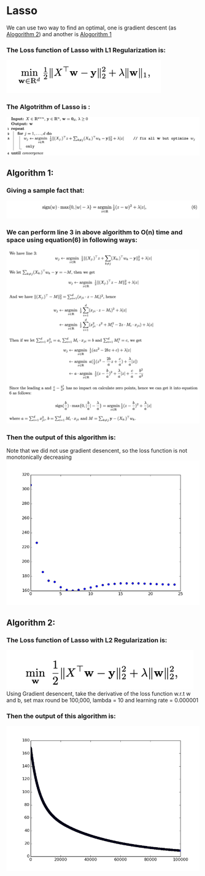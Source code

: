 # Lasso

We can use two way to find an optimal, one is gradient descent (as [Alogorithm 2](https://github.com/bochendong/Machine-learning/blob/master/Linear_regression/Lasso/README.md#algorithm-2)) and another is [Alogorithm 1](https://github.com/bochendong/Machine-learning/blob/master/Linear_regression/Lasso/README.md#algorithm-1)
### The Loss function of Lasso with L1 Regularization is:

![Lasso1](https://github.com/bochendong/Machine-learning/raw/master/Linear_regression/image/Lasso1.png)

### The Algotrithm of Lasso is :

![Lasso2](https://github.com/bochendong/Machine-learning/raw/master/Linear_regression/image/Lasso2.png)

## Algorithm 1:
### Giving a sample fact that:

![Lasso3](https://github.com/bochendong/Machine-learning/raw/master/Linear_regression/image/Lasso3.png)

### We can perform line 3 in above algorithm to O(n) time and space using equation(6) in following ways:

![Lasso4](https://github.com/bochendong/Machine-learning/raw/master/Linear_regression/image/Lasso4.png)

### Then the output of this algorithm is:
Note that we did not use gradient desencent, so the loss function is not monotonically decreasing
![Lasso4](https://github.com/bochendong/Machine-learning/raw/master/Linear_regression/image/figure_1.png)

## Algorithm 2:
### The Loss function of Lasso with L2 Regularization is:
![Lasso5](https://github.com/bochendong/Machine-learning/raw/master/Linear_regression/image/Lasso5.png)
Using Gradient desencent, take the derivative of the loss function w.r.t w and b, set max round be 100,000, lambda = 10 and learning rate = 0.000001
### Then the output of this algorithm is:

![Lasso4](https://github.com/bochendong/Machine-learning/raw/master/Linear_regression/image/figure_2.png)
